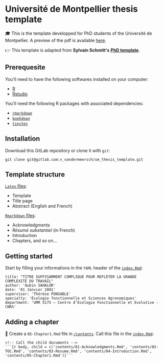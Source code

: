 # Université de Montpellier thesis template

🎓 This is the template developped for PhD students of the Université de Montpellier.
A preview of the pdf is available [here](https://gitlab.com/v_vandermeersch/um_thesis_template/-/blob/master/index.pdf).

👉 This template is adapted from **Sylvain Schmitt's** [**PhD template**](https://github.com/sylvainschmitt/PhD).

## Prerequesite

You'll need to have the following softwares installed on your computer:

* [R](https://www.r-project.org/) 
* [Rstudio](https://rstudio.com/)

You'll need the following R packages with associated dependencies:

* [`rmarkdown`](https://rmarkdown.rstudio.com/)
* [`bookdown`](https://bookdown.org/)
* [`tinytex`](https://yihui.org/tinytex/r/)

## Installation

Download this GitLab repository or clone it with `git`:

```
git clone git@gitlab.com:v_vandermeersch/um_thesis_template.git
```

## Template structure

[`Latex` files](https://gitlab.com/v_vandermeersch/um_thesis_template/-/tree/master/latex):

* Template
* Title page
* Abstract (English and French)

[`Rmarkdown` files](https://gitlab.com/v_vandermeersch/um_thesis_template/-/tree/master/contents):

* Acknowledgments
* *Résumé substantiel* (in French)
* Introduction
* Chapters, and so on...

## Getting started

Start by filling your informations in the `YAML` header of the [`index.Rmd`](https://gitlab.com/v_vandermeersch/um_thesis_template/-/blob/master/index.Rmd):

```
title: "TITRE SUFFISAMMENT COMPLIQUÉ POUR REFLÉTER LA GRANDE COMPLEXITÉ DU TRAVAIL"
author: 'Aubin SAHALOR'
date: '01 Janvier 2001'
supervisor: 'Thérèse PONSABLE'
specialty: 'Écologie fonctionnelle et Sciences Agronomiques'
department: 'UMR 5175 – Centre d’Ecologie Fonctionnelle et Evolutive - CNRS'
```

## Adding a chapter

:pencil: Create a `05-Chapter1.Rmd` file in [`/contents`](https://gitlab.com/v_vandermeersch/um_thesis_template/-/tree/master/contents).
Call this file in the [`index.Rmd`](https://gitlab.com/v_vandermeersch/um_thesis_template/-/blob/master/index.Rmd):

```
<!-- Call the child documents -->
```{r body, child = c('contents/01-Acknowledgments.Rmd', 'contents/02-TOC.Rmd', 'contents/03-Resume.Rmd', 'contents/04-Introduction.Rmd',
'contents/05-Chapter1.Rmd')}```
```
